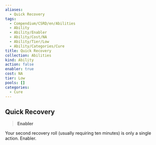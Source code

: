 ```yaml
---
aliases:
  - Quick Recovery
tags:
  - Compendium/CSRD/en/Abilities
  - Ability
  - Ability/Enabler
  - Ability/Cost/NA
  - Ability/Tier/Low
  - Ability/Categories/Cure
title: Quick Recovery
collection: Abilities
kind: Ability
action: false
enabler: true
cost: NA
tier: Low
pools: []
categories:
  - Cure
---
```

## Quick Recovery    
>**Enabler**  
    
Your second recovery roll (usually requiring ten minutes) is only a single action. Enabler.